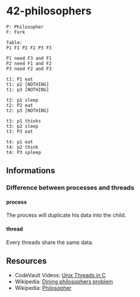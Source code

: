 # 42-philosophers

```draw
P: Philosopher
F: Fork

Table:
P1 F1 P2 F2 P3 F3

P1 need F3 and F1
P2 need F1 and F2
P3 need F2 and F3

t1: P1 eat
t1: p2 [NOTHING]
t1: p3 [NOTHING]

t2: p1 sleep
t2: P2 eat
t2: p3 [NOTHING]

t3: p1 thinks
t3: p2 sleep
t3: P3 eat

t4: p1 eat
t4: p2 think
t4: P3 spleep
```

## Informations

### Difference between processes and threads

#### process

The process will duplicate his data into the child.

#### thread

Every threads share the same data.

## Resources

* CodeVault Videos: [Unix Threads in C](https://youtube.com/playlist?list=PLfqABt5AS4FmuQf70psXrsMLEDQXNkLq2)
* Wikipedia: [Dining philosophers problem](https://en.wikipedia.org/wiki/Dining_philosophers_problem)
* Wikipedia: [Philosopher](https://en.wikipedia.org/wiki/Philosopher)
